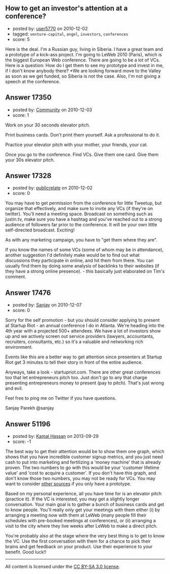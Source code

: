 ## How to get an investor's attention at a conference?

- posted by: [user5770](https://stackexchange.com/users/-1/5770-user5770) on 2010-12-02
- tagged: `venture-capital`, `angel`, `investors`, `conferences`
- score: 5

Here is the deal. I'm a Russian guy, living in Siberia. I have a great team and a prototype of a kick-ass project. I'm going to LeWeb 2010 (Paris), which is the biggest European Web conference. There are going to be a lot of VCs. Here is a question: How do I get them to see my prototype and invest in me, if I don't know anybody there? *We are looking forward move to the Valley as soon as we get funded, so Siberia is not the case. Also, I'm not giving a speech at the conference.


## Answer 17350

- posted by: [Community](https://stackexchange.com/users/-1/-1-community) on 2010-12-03
- score: 1

Work on your 30 seconds elevator pitch. 

Print business cards. Don't print them yourself. Ask a professional to do it.

Practice your elevator pitch with your mother, your friends, your cat.

Once you go to the conference. Find VCs. Give them one card. Give them your 30s elevator pitch.




## Answer 17328

- posted by: [publicrelate](https://stackexchange.com/users/-1/127-publicrelate) on 2010-12-02
- score: 0

You may have to get permission from the conference for little Tweetup, but organize that effectively, and make sure to invite any VCs (if they're on twitter).  You'll need a meeting space.  Broadcast on something such as justin.tv, make sure you have a hashtag and you've reached out to a strong audience of followers far prior to the conference.  It will be your own little self-directed broadcast.  Exciting!

As with any marketing campaign, you have to "get them where they are".

If you know the names of some VCs (some of whom may be in attendance), another suggestion I'd definitely make would be to find out what discussions they participate in online, and hit them from there.  You can usually find them by doing some analysis of backlinks to their websites (if they have a strong online presence). - this basically just elaborated on Tim's comment.


## Answer 17476

- posted by: [Sanjay](https://stackexchange.com/users/-1/101-sanjay) on 2010-12-07
- score: 0

Sorry for the self promotion - but you should consider applying to present at Startup Riot - an annual conference I do in Atlanta.  We're heading into the 4th year with a projected 500+ attendees.  We have a lot of investors show up and we actively screen out service providers (lawyers, accountants, recruiters, consultants, etc.) so it's a valuable and networking rich environment.

Events like this are a better way to get attention since presenters at Startup Riot get 3 minutes to tell their story in front of the entire audience.

Anyways, take a look - startupriot.com.  There are other great conferences too that let entrepreneurs pitch too.  Just don't go to any that charge presenting entrepreneurs money to present (pay to pitch).  That's just wrong and evil.

Feel free to ping me on Twitter if you have questions.

Sanjay Parekh
@sanjay


## Answer 51196

- posted by: [Kamal Hassan](https://stackexchange.com/users/-1/27332-kamal-hassan) on 2013-09-29
- score: -1

<p>The best way to get their attention would be to show them one graph, which shows that you have incredible customer signup metrics, and you just need cash to put into marketing and fertilizing a 'money machine' that is already proven. The two numbers to go with this would be your 'customer lifetime value' and 'cost to acquire a customer'. If you don't have this graph, and don't know those two numbers, you may not be ready for VCs. You may want to consider <a href="http://blog.venturelynx.com/2013/08/19/do-you-want-smart-or-dumb-investors/" rel="nofollow">other sources</a> if you only have a prototype.</p>

<p>Based on my personal experience, all you have time for is an elevator pitch (practice it). If the VC is interested, you may get a slightly longer conversation. Your main goal is to gather a bunch of business cards and get to know people. You'll really only get your meetings with them either (i) by arranging a meeting now with them at LeWeb (many people fill their schedules with pre-booked meetings at conferences), or (ii) arranging a visit to the city where they live weeks after LeWeb to make a direct pitch.</p>

<p>You're probably also at the stage where the very best thing is to get to know the VC. Use the first conversation with them for a chance to pick their brains and get feedback on your product. Use their experience to your benefit. Good luck!!</p>




---

All content is licensed under the [CC BY-SA 3.0 license](https://creativecommons.org/licenses/by-sa/3.0/).
